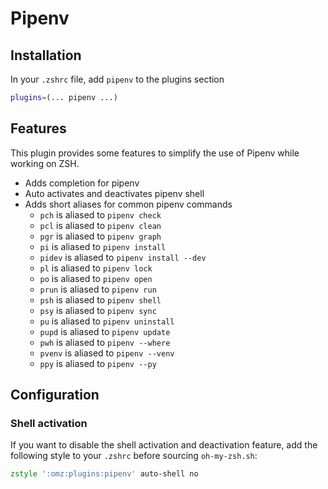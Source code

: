 # Pipenv

## Installation

In your `.zshrc` file, add `pipenv` to the plugins section

```sh
plugins=(... pipenv ...)
```

## Features

This plugin provides some features to simplify the use of Pipenv while working
on ZSH.

-   Adds completion for pipenv
-   Auto activates and deactivates pipenv shell
-   Adds short aliases for common pipenv commands
    -   `pch` is aliased to `pipenv check`
    -   `pcl` is aliased to `pipenv clean`
    -   `pgr` is aliased to `pipenv graph`
    -   `pi` is aliased to `pipenv install`
    -   `pidev` is aliased to `pipenv install --dev`
    -   `pl` is aliased to `pipenv lock`
    -   `po` is aliased to `pipenv open`
    -   `prun` is aliased to `pipenv run`
    -   `psh` is aliased to `pipenv shell`
    -   `psy` is aliased to `pipenv sync`
    -   `pu` is aliased to `pipenv uninstall`
    -   `pupd` is aliased to `pipenv update`
    -   `pwh` is aliased to `pipenv --where`
    -   `pvenv` is aliased to `pipenv --venv`
    -   `ppy` is aliased to `pipenv --py`

## Configuration

### Shell activation

If you want to disable the shell activation and deactivation feature, add the
following style to your `.zshrc` before sourcing `oh-my-zsh.sh`:

```zsh
zstyle ':omz:plugins:pipenv' auto-shell no
```
